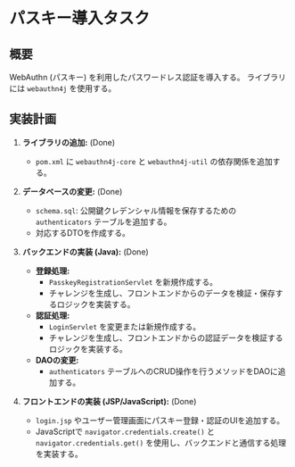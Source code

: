 # パスキー導入タスク

## 概要
WebAuthn (パスキー) を利用したパスワードレス認証を導入する。
ライブラリには `webauthn4j` を使用する。

## 実装計画

1.  **ライブラリの追加:** (Done)
    - `pom.xml` に `webauthn4j-core` と `webauthn4j-util` の依存関係を追加する。

2.  **データベースの変更:** (Done)
    - `schema.sql`: 公開鍵クレデンシャル情報を保存するための `authenticators` テーブルを追加する。
    - 対応するDTOを作成する。

3.  **バックエンドの実装 (Java):** (Done)
    - **登録処理:**
        - `PasskeyRegistrationServlet` を新規作成する。
        - チャレンジを生成し、フロントエンドからのデータを検証・保存するロジックを実装する。
    - **認証処理:**
        - `LoginServlet` を変更または新規作成する。
        - チャレンジを生成し、フロントエンドからの認証データを検証するロジックを実装する。
    - **DAOの変更:**
        - `authenticators` テーブルへのCRUD操作を行うメソッドをDAOに追加する。

4.  **フロントエンドの実装 (JSP/JavaScript):** (Done)
    - `login.jsp` やユーザー管理画面にパスキー登録・認証のUIを追加する。
    - JavaScriptで `navigator.credentials.create()` と `navigator.credentials.get()` を使用し、バックエンドと通信する処理を実装する。
